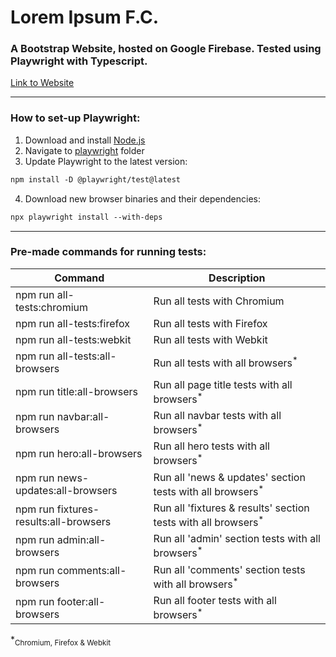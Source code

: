 # Lorem Ipsum F.C.

### A Bootstrap Website, hosted on Google Firebase. Tested using Playwright with Typescript.

[Link to Website](https://lorem-ipsum-fc.web.app)

****

### How to set-up Playwright:
1. Download and install [Node.js](https://nodejs.org/en)
2. Navigate to [playwright](https://github.com/jasonthorne/LoremIpsumFC/tree/main/playwright) folder
3. Update Playwright to the latest version:
  ```diff
  npm install -D @playwright/test@latest
  ```
4. Download new browser binaries and their dependencies:
  ```diff
  npx playwright install --with-deps
  ```

****

### Pre-made commands for running tests:
|  Command  | Description |         
| ---------- | -------- | 
| npm run all-tests:chromium | Run all tests with Chromium |
| npm run all-tests:firefox | Run all tests with Firefox |
| npm run all-tests:webkit | Run all tests with Webkit |
| npm run all-tests:all-browsers | Run all tests with all browsers<sup>*</sup> |
| npm run title:all-browsers | Run all page title tests with all browsers<sup>*</sup> |
| npm run navbar:all-browsers | Run all navbar tests with all browsers<sup>*</sup> |
| npm run hero:all-browsers | Run all hero tests with all browsers<sup>*</sup> |
| npm run news-updates:all-browsers | Run all 'news & updates' section tests with all browsers<sup>*</sup> |
| npm run fixtures-results:all-browsers | Run all 'fixtures & results' section tests with all browsers<sup>*</sup> |
| npm run admin:all-browsers | Run all 'admin' section tests with all browsers<sup>*</sup> |
| npm run comments:all-browsers | Run all 'comments' section tests with all browsers<sup>*</sup> |
| npm run footer:all-browsers | Run all footer tests with all browsers<sup>*</sup> |

*<sub>Chromium, Firefox & Webkit<sub>

